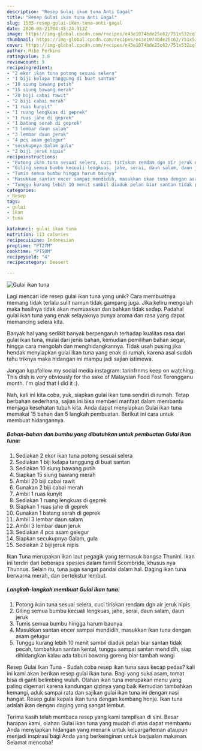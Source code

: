 ```yaml
---
description: "Resep Gulai ikan tuna Anti Gagal"
title: "Resep Gulai ikan tuna Anti Gagal"
slug: 1535-resep-gulai-ikan-tuna-anti-gagal
date: 2020-08-21T04:45:24.912Z
image: https://img-global.cpcdn.com/recipes/e43e1074bde25c62/751x532cq70/gulai-ikan-tuna-foto-resep-utama.jpg
thumbnail: https://img-global.cpcdn.com/recipes/e43e1074bde25c62/751x532cq70/gulai-ikan-tuna-foto-resep-utama.jpg
cover: https://img-global.cpcdn.com/recipes/e43e1074bde25c62/751x532cq70/gulai-ikan-tuna-foto-resep-utama.jpg
author: Mike Perkins
ratingvalue: 3.8
reviewcount: 9
recipeingredient:
- "2 ekor ikan tuna potong sesuai selera"
- "1 biji kelapa tanggung di buat santan"
- "10 siung bawang putih"
- "15 siung bawang merah"
- "20 biji cabai rawit"
- "2 biji cabai merah"
- "1 ruas kunyit"
- "1 ruang lengkuas di geprek"
- "1 ruas jahe di geprek"
- "1 batang serah di geprek"
- "3 lembar daun salam"
- "3 lembar daun jeruk"
- "4 pcs asam gelegur"
- "secukupnya Galam gula"
- "2 biji jeruk nipis"
recipeinstructions:
- "Potong ikan tuna sesuai selera, cuci tiriskan rendam dgn air jeruk nipis"
- "Giling semua bumbu kecuali lengkuas, jahe, serai, daun salam, daun jeruk"
- "Tumis semua bumbu hingga harum baunya"
- "Masukkan santan encer sampai mendidih, masukkan ikan tuna dengan asam gelugur"
- "Tunggu kurang lebih 10 menit sambil diaduk pelan biar santan tidak pecah, tambahkan santan kental, tunggu sampai santan mendidih, siap dihidangkan kalau ada taburi bawang goreng biar tambah wangi"
categories:
- Resep
tags:
- gulai
- ikan
- tuna

katakunci: gulai ikan tuna 
nutrition: 113 calories
recipecuisine: Indonesian
preptime: "PT27M"
cooktime: "PT58M"
recipeyield: "4"
recipecategory: Dessert

---
```



![Gulai ikan tuna](https://img-global.cpcdn.com/recipes/e43e1074bde25c62/751x532cq70/gulai-ikan-tuna-foto-resep-utama.jpg)

Lagi mencari ide resep gulai ikan tuna yang unik? Cara membuatnya memang tidak terlalu sulit namun tidak gampang juga. Jika keliru mengolah maka hasilnya tidak akan memuaskan dan bahkan tidak sedap. Padahal gulai ikan tuna yang enak selayaknya punya aroma dan rasa yang dapat memancing selera kita.

Banyak hal yang sedikit banyak berpengaruh terhadap kualitas rasa dari gulai ikan tuna, mulai dari jenis bahan, kemudian pemilihan bahan segar, hingga cara mengolah dan menghidangkannya. Tidak usah pusing jika hendak menyiapkan gulai ikan tuna yang enak di rumah, karena asal sudah tahu triknya maka hidangan ini mampu jadi sajian istimewa.

Jangan lupafollow my social media instagram: tarinfrnms keep on watching. This dish is very obviously for the sake of Malaysian Food Fest Terengganu month. I&#39;m glad that I did it :).


Nah, kali ini kita coba, yuk, siapkan gulai ikan tuna sendiri di rumah. Tetap berbahan sederhana, sajian ini bisa memberi manfaat dalam membantu menjaga kesehatan tubuh kita. Anda dapat menyiapkan Gulai ikan tuna memakai 15 bahan dan 5 langkah pembuatan. Berikut ini cara untuk membuat hidangannya.

<!--inarticleads1-->

##### Bahan-bahan dan bumbu yang dibutuhkan untuk pembuatan Gulai ikan tuna:

1. Sediakan 2 ekor ikan tuna potong sesuai selera
1. Sediakan 1 biji kelapa tanggung di buat santan
1. Sediakan 10 siung bawang putih
1. Siapkan 15 siung bawang merah
1. Ambil 20 biji cabai rawit
1. Gunakan 2 biji cabai merah
1. Ambil 1 ruas kunyit
1. Sediakan 1 ruang lengkuas di geprek
1. Siapkan 1 ruas jahe di geprek
1. Gunakan 1 batang serah di geprek
1. Ambil 3 lembar daun salam
1. Ambil 3 lembar daun jeruk
1. Sediakan 4 pcs asam gelegur
1. Siapkan secukupnya Galam, gula
1. Sediakan 2 biji jeruk nipis


Ikan Tuna merupakan ikan laut pegagik yang termasuk bangsa Thunini. Ikan ini terdiri dari beberapa spesies dalam famili Scombride, khusus nya Thunnus. Selain itu, tuna juga sangat pandai dalam hal. Daging ikan tuna berwarna merah, dan bertekstur lembut. 

<!--inarticleads2-->

##### Langkah-langkah membuat Gulai ikan tuna:

1. Potong ikan tuna sesuai selera, cuci tiriskan rendam dgn air jeruk nipis
1. Giling semua bumbu kecuali lengkuas, jahe, serai, daun salam, daun jeruk
1. Tumis semua bumbu hingga harum baunya
1. Masukkan santan encer sampai mendidih, masukkan ikan tuna dengan asam gelugur
1. Tunggu kurang lebih 10 menit sambil diaduk pelan biar santan tidak pecah, tambahkan santan kental, tunggu sampai santan mendidih, siap dihidangkan kalau ada taburi bawang goreng biar tambah wangi


Resep Gulai Ikan Tuna - Sudah coba resep ikan tuna saus kecap pedas? kali ini kami akan berikan resep gulai ikan tuna. Bagi yang suka asam, tomat bisa di ganti belimbing wuluh. Olahan ikan tuna merupakan menu yang paling digemari karena kandungan gizinya yang baik Kemudian tambahkan kemangi, aduk sampai rata dan sajikan gulai ikan tuna ini dengan nasi hangat. Resep gulai kepala ikan tuna dengan kembang honje. Ikan tuna adalah ikan dengan daging yang sangat lembut. 

Terima kasih telah membaca resep yang kami tampilkan di sini. Besar harapan kami, olahan Gulai ikan tuna yang mudah di atas dapat membantu Anda menyiapkan hidangan yang menarik untuk keluarga/teman ataupun menjadi inspirasi bagi Anda yang berkeinginan untuk berjualan makanan. Selamat mencoba!
